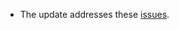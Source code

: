 * The update addresses these [issues](https://github.com/Microsoft/vscode/issues?q=is%3Aissue+milestone%3A%22February+2020+Recovery+2%22+is%3Aclosed).
